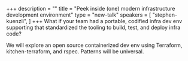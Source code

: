 +++
description = ""
title = "Peek inside (one) modern infrastructure development environment"
type = "new-talk"
speakers = [
        "stephen-kuenzli",
]
+++
What if your team had a portable, codified infra dev env supporting that standardized the tooling to build, test, and deploy infra code?

We will explore an open source containerized dev env using Terraform, kitchen-terraform, and rspec. Patterns will be universal.